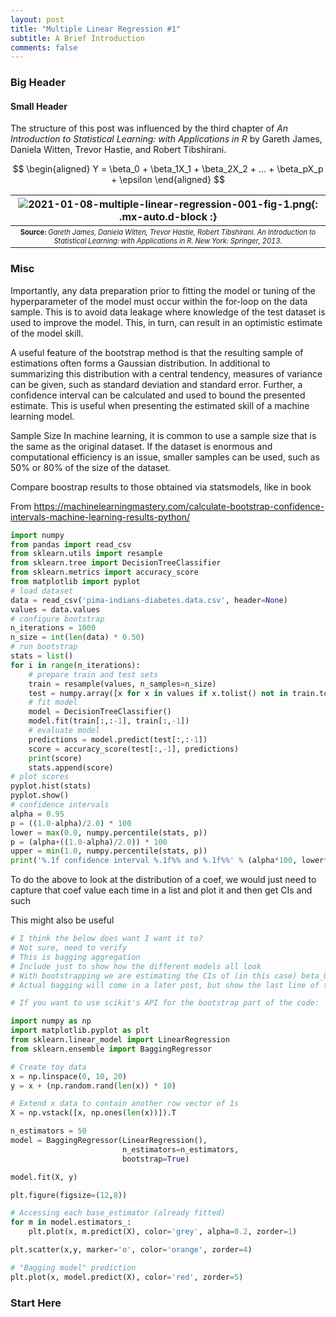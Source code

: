 ```yaml
---
layout: post
title: "Multiple Linear Regression #1"
subtitle: A Brief Introduction
comments: false
---
```


### Big Header

#### Small Header

The structure of this post was influenced by the third chapter of *An Introduction to Statistical Learning: with Applications in R* by Gareth James, Daniela Witten, Trevor Hastie, and Robert Tibshirani.

$$
\begin{aligned} 
Y = \beta_0 + \beta_1X_1 + \beta_2X_2 + ... + \beta_pX_p + \epsilon 
\end{aligned}
$$

| ![2021-01-08-multiple-linear-regression-001-fig-1.png](/assets/img/2021-01-08-multiple-linear-regression-001-fig-1.png){: .mx-auto.d-block :} |
| :--: |
| <sub><sup>**Source:** *Gareth James, Daniela Witten, Trevor Hastie, Robert Tibshirani. An Introduction to Statistical Learning: with Applications in R. New York: Springer, 2013.* |

### Misc

Importantly, any data preparation prior to fitting the model or tuning of the hyperparameter of the model must occur within the for-loop on the data sample. This is to avoid data leakage where knowledge of the test dataset is used to improve the model. This, in turn, can result in an optimistic estimate of the model skill.

A useful feature of the bootstrap method is that the resulting sample of estimations often forms a Gaussian distribution. In additional to summarizing this distribution with a central tendency, measures of variance can be given, such as standard deviation and standard error. Further, a confidence interval can be calculated and used to bound the presented estimate. This is useful when presenting the estimated skill of a machine learning model.

Sample Size
In machine learning, it is common to use a sample size that is the same as the original dataset.
If the dataset is enormous and computational efficiency is an issue, smaller samples can be used, such as 50% or 80% of the size of the dataset.

Compare boostrap results to those obtained via statsmodels, like in book

From https://machinelearningmastery.com/calculate-bootstrap-confidence-intervals-machine-learning-results-python/
```python
import numpy
from pandas import read_csv
from sklearn.utils import resample
from sklearn.tree import DecisionTreeClassifier
from sklearn.metrics import accuracy_score
from matplotlib import pyplot
# load dataset
data = read_csv('pima-indians-diabetes.data.csv', header=None)
values = data.values
# configure bootstrap
n_iterations = 1000
n_size = int(len(data) * 0.50)
# run bootstrap
stats = list()
for i in range(n_iterations):
	# prepare train and test sets
	train = resample(values, n_samples=n_size)
	test = numpy.array([x for x in values if x.tolist() not in train.tolist()])
	# fit model
	model = DecisionTreeClassifier()
	model.fit(train[:,:-1], train[:,-1])
	# evaluate model
	predictions = model.predict(test[:,:-1])
	score = accuracy_score(test[:,-1], predictions)
	print(score)
	stats.append(score)
# plot scores
pyplot.hist(stats)
pyplot.show()
# confidence intervals
alpha = 0.95
p = ((1.0-alpha)/2.0) * 100
lower = max(0.0, numpy.percentile(stats, p))
p = (alpha+((1.0-alpha)/2.0)) * 100
upper = min(1.0, numpy.percentile(stats, p))
print('%.1f confidence interval %.1f%% and %.1f%%' % (alpha*100, lower*100, upper*100))
```

To do the above to look at the distribution of a coef, we would just need to capture that coef value each time in a list and plot it
and then get CIs and such

This might also be useful
```python
# I think the below does want I want it to?
# Not sure, need to verify
# This is bagging aggregation
# Include just to show how the different models all look
# With bootstrapping we are estimating the CIs of (in this case) beta_0 and beta_1
# Actual bagging will come in a later post, but show the last line of this just to demonstrating boostrap aggregation for regression prediction

# If you want to use scikit's API for the bootstrap part of the code:

import numpy as np
import matplotlib.pyplot as plt
from sklearn.linear_model import LinearRegression
from sklearn.ensemble import BaggingRegressor

# Create toy data 
x = np.linspace(0, 10, 20)
y = x + (np.random.rand(len(x)) * 10)

# Extend x data to contain another row vector of 1s
X = np.vstack([x, np.ones(len(x))]).T

n_estimators = 50
model = BaggingRegressor(LinearRegression(), 
                         n_estimators=n_estimators,
                         bootstrap=True)

model.fit(X, y)

plt.figure(figsize=(12,8))

# Accessing each base_estimator (already fitted)
for m in model.estimators_:
    plt.plot(x, m.predict(X), color='grey', alpha=0.2, zorder=1)

plt.scatter(x,y, marker='o', color='orange', zorder=4)

# "Bagging model" prediction
plt.plot(x, model.predict(X), color='red', zorder=5)
```

### Start Here